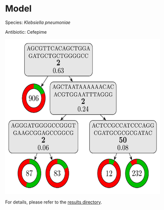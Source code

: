 
# Model

Species: *Klebsiella pneumoniae*

Antibiotic: Cefepime

<a href="./model.pdf"><img src="./model.png" width=500 height=500 /></a>

For details, please refer to the [results directory](../../../../../results/cart_b/klebsiella%20pneumoniae/cefepime/repeat_6/).

